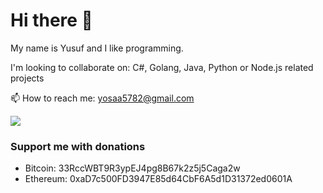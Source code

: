 # Hi there 👋

My name is Yusuf and I like programming.

I'm looking to collaborate on: C#, Golang, Java, Python or Node.js related projects

📫 How to reach me: <yosaa5782@gmail.com>

![](https://imgs.xkcd.com/comics/travelling_salesman_problem.png)

### Support me with donations
- Bitcoin: 33RccWBT9R3ypEJ4pg8B67k2z5j5Caga2w
- Ethereum: 0xaD7c500FD3947E85d64CbF6A5d1D31372ed0601A
